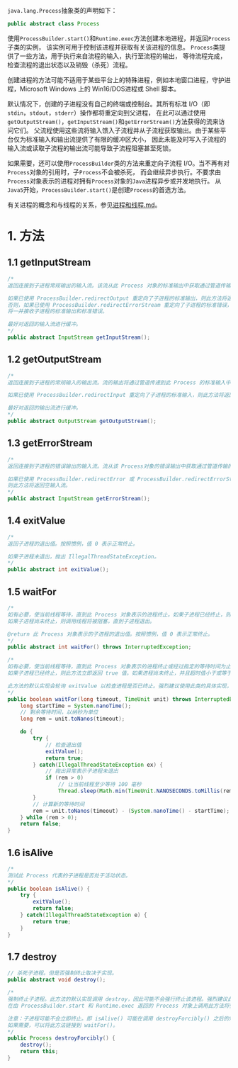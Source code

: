 `java.lang.Process`抽象类的声明如下：
```java
public abstract class Process
```
使用`ProcessBuilder.start()`和`Runtime.exec`方法创建本地进程，并返回`Process`子类的实例，
该实例可用于控制该进程并获取有关该进程的信息。 `Process`类提供了一些方法，用于执行来自流程的输入，执行至流程的输出，
等待流程完成，检查流程的退出状态以及销毁（杀死）流程。

创建进程的方法可能不适用于某些平台上的特殊进程，例如本地窗口进程，守护进程，Microsoft Windows 上的 Win16/DOS进程或 Shell 脚本。

默认情况下，创建的子进程没有自己的终端或控制台。其所有标准 I/O（即`stdin`，`stdout`，`stderr`）操作都将重定向到父进程，
在此可以通过使用`getOutputStream()`，`getInputStream()`和`getErrorStream()`方法获得的流来访问它们。
父流程使用这些流将输入馈入子流程并从子流程获取输出。由于某些平台仅为标准输入和输出流提供了有限的缓冲区大小，
因此未能及时写入子流程的输入流或读取子流程的输出流可能导致子流程阻塞甚至死锁。

如果需要，还可以使用`ProcessBuilder`类的方法来重定向子流程 I/O。当不再有对`Process`对象的引用时，子`Process`不会被杀死，
而会继续异步执行。不要求由`Process`对象表示的进程对拥有`Process`对象的`Java`进程异步或并发地执行。
从`Java5`开始，`ProcessBuilder.start()`是创建`Process`的首选方法。

有关进程的概念和与线程的关系，参见[进程和线程.md][pt]。

# 1. 方法

## 1.1 getInputStream
```java
/*
返回连接到子进程常规输出的输入流。该流从此 Process 对象的标准输出中获取通过管道传输的数据。

如果已使用 ProcessBuilder.redirectOutput 重定向了子进程的标准输出，则此方法将返回空输入流。
否则，如果已使用 ProcessBuilder.redirectErrorStream 重定向了子进程的标准错误，则此方法返回的输入流
将一并接收子进程的标准输出和标准错误。

最好对返回的输入流进行缓冲。
*/
public abstract InputStream getInputStream();
```

## 1.2 getOutputStream
```java
/*
返回连接到子进程的常规输入的输出流。流的输出将通过管道传递到此 Process 的标准输入中。

如果已使用 ProcessBuilder.redirectInput 重定向了子进程的标准输入，则此方法将返回空输出流。

最好对返回的输出流进行缓冲。
*/
public abstract OutputStream getOutputStream();
```

## 1.3 getErrorStream
```java
/*
返回连接到子进程的错误输出的输入流。流从该 Process对象的错误输出中获取通过管道传输的数据。

如果已使用 ProcessBuilder.redirectError 或 ProcessBuilder.redirectErrorStream 重定向了子进程的标准错误，
则此方法将返回空输入流。
*/
public abstract InputStream getErrorStream();
```

## 1.4 exitValue
```java
/*
返回子进程的退出值。按照惯例，值 0 表示正常终止。

如果子进程未退出，抛出 IllegalThreadStateException。
*/
public abstract int exitValue();
```

## 1.5 waitFor
```java
/*
如有必要，使当前线程等待，直到此 Process 对象表示的进程终止。如果子进程已经终止，则此方法立即返回。
如果子进程尚未终止，则调用线程将被阻塞，直到子进程退出。

@return 此 Process 对象表示的子进程的退出值。按照惯例，值 0 表示正常终止。
*/
public abstract int waitFor() throws InterruptedException;

/*
如有必要，使当前线程等待，直到此 Process 对象表示的进程终止或经过指定的等待时间为止。
如果子进程已经终止，则此方法立即返回 true 值。如果进程尚未终止，并且超时值小于或等于零，则此方法立即返回 false 值。

此方法的默认实现会轮询 exitValue 以检查进程是否已终止。强烈建议使用此类的具体实现，以更有效的实现覆盖此方法。
*/
public boolean waitFor(long timeout, TimeUnit unit) throws InterruptedException {
    long startTime = System.nanoTime();
    // 剩余等待时间，以纳秒为单位
    long rem = unit.toNanos(timeout);

    do {
        try {
            // 检查退出值
            exitValue();
            return true;
        } catch(IllegalThreadStateException ex) {
            // 抛出异常表示子进程未退出
            if (rem > 0)
                // 让当前线程至少等待 100 毫秒
                Thread.sleep(Math.min(TimeUnit.NANOSECONDS.toMillis(rem) + 1, 100));
        }
        // 计算新的等待时间
        rem = unit.toNanos(timeout) - (System.nanoTime() - startTime);
    } while (rem > 0);
    return false;
}
```

## 1.6 isAlive
```java
/*
测试此 Process 代表的子进程是否处于活动状态。
*/
public boolean isAlive() {
    try {
        exitValue();
        return false;
    } catch(IllegalThreadStateException e) {
        return true;
    }
}
```

## 1.7 destroy
```java
// 杀死子进程。但是否强制终止取决于实现。
public abstract void destroy();

/*
强制终止子进程。此方法的默认实现调用 destroy，因此可能不会强行终止该进程。强烈建议此类的具体实现用兼容的实现重写此方法。
在由 ProcessBuilder.start 和 Runtime.exec 返回的 Process 对象上调用此方法将强制终止该进程。

注意：子进程可能不会立即终止。即 isAlive() 可能在调用 destroyForcibly() 之后的短时间内返回 true。
如果需要，可以将此方法链接到 waitFor()。
*/
public Process destroyForcibly() {
    destroy();
    return this;
}
```


[pt]: 进程和线程.md